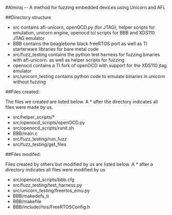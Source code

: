 #Almiraj -- A method for fuzzing embedded devices using Unicorn and AFL

##Directory structure

* src contains afl-unicorn, openOCD.py (for JTAG), helper scripts for emulation, unicorn engine, openocd tcl scripts for BBB and XDS110 JTAG emulator
* BBB contains the beaglebone black freeRTOS port as well as TI starterware libraries for bare metal code
* src/fuzz_testing contains the python test harness for fuzzing binaries with afl-unicorn. as well as helper scripts for fuzzing
* openocd contains a TI fork of openOCD with support for the XDS110 jtag emulator
* src/unicorn_testing contains python code to emulate binaries in unicorn without fuzzing

##Files created:

The files we created are listed below. A \* after the directory indicates all files were made by us.

* src/helper_scripts/\*
* src/openocd_scripts/openOCD.py
* src/openocd_scripts/runit.sh
* BBB/main.c
* src/fuzz_testing/run_fuzz
* src/fuzz_testing/get_files

##Files modifed:

Files created by others but modified by us are listed below. A \* after a directory indicates all files were modified by us

* src/openocd_scripts/bbb.cfg
* src/fuzz_testing/test_harness.py
* src/unicorn_testing/freertos_emu.py
* BBB/makedefs_ti
* BBB/makefile
* BBB/include/rtos/FreeRTOSConfig.h
